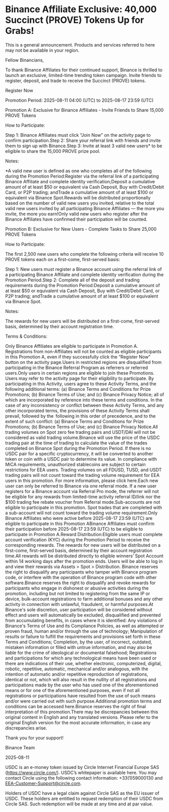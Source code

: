 # Binance Affiliate Exclusive: 40,000 Succinct (PROVE) Tokens Up for Grabs!

This is a general announcement. Products and services referred to here may not be available in your region.

Fellow Binancians,

To thank Binance Affiliates for their continued support, Binance is thrilled to launch an exclusive, limited-time trending token campaign. Invite friends to register, deposit, and trade to receive the Succinct (PROVE) tokens.

Register Now

Promotion Period: 2025-08-11 04:00 (UTC) to 2025-08-17 23:59 (UTC) 

Promotion A: Exclusive for Binance Affiliates - Invite Friends to Share 15,000 PROVE Tokens

How to Participate: 

Step 1: Binance Affiliates must click “Join Now” on the activity page to confirm participation.Step 2: Share your referral link with friends and invite them to sign up with Binance.Step 3: Invite at least 3 valid new users* to be eligible to share the 15,000 PROVE prize pool. 

Notes:

*A valid new user is defined as one who completes all of the following during the Promotion Period:Register via the referral link of a participating Binance Affiliate and complete identity verification;Deposit a cumulative amount of at least $50 or equivalent via Cash Deposit, Buy with Credit/Debit Card, or P2P trading; andTrade a cumulative amount of at least $100 or equivalent via Binance Spot.Rewards will be distributed proportionally based on the number of valid new users you invited, relative to the total valid new users invited by all participating Binance Affiliates — the more you invite, the more you earn!Only valid new users who register after the Binance Affiliates have confirmed their participation will be counted.

Promotion B: Exclusive for New Users - Complete Tasks to Share 25,000 PROVE Tokens

How to Participate:

The first 2,500 new users who complete the following criteria will receive 10 PROVE tokens each on a first-come, first-served basis:

Step 1: New users must register a Binance account using the referral link of a participating Binance Affiliate and complete identity verification during the Promotion Period.Step 2: Complete all of the deposit and trading requirements during the Promotion Period:Deposit a cumulative amount of at least $50 or equivalent via Cash Deposit, Buy with Credit/Debit Card, or P2P trading; andTrade a cumulative amount of at least $100 or equivalent via Binance Spot.

Notes:

The rewards for new users will be distributed on a first-come, first-served basis, determined by their account registration time.

Terms & Conditions:

Only Binance Affiliates are eligible to participate in Promotion A. Registrations from non-Affiliates will not be counted as eligible participants in this Promotion A, even if they successfully click the “Register Now” button on the activity page.Users in restricted regions are disqualified from participating in the Binance Referral Program as referrers or referred users.Only users in certain regions are eligible to join these Promotions. Users may refer to the activity page for their eligibility to participate. By participating in this Activity, users agree to these Activity Terms, and the following additional terms: (a) Binance Terms and Conditions for Prize Promotions; (b) Binance Terms of Use; and (c) Binance Privacy Notice; all of which are incorporated by reference into these terms and conditions. In the case of any inconsistency or conflict between these Activity Terms, and any other incorporated terms, the provisions of these Activity Terms shall prevail, followed by the  following in this order of precedence, and to the extent of such conflict: (a) Binance Terms and Conditions for Prize Promotions; (b) Binance Terms of Use; and (c) Binance Privacy Notice.All trading volumes on Spot zero fee trading pairs and USDT/DAI will not be considered as valid trading volume.Binance will use the price of the USDC trading pair at the time of trading to calculate the value of the trades completed on Binance Spot during the Promotion Period. If there is no USDC pair for a specific cryptocurrency, it will be converted to another token or coin with a USDC pair to determine its value. In compliance with MiCA requirements, unauthorized stablecoins are subject to certain restrictions for EEA users. Trading volumes on all FDUSD, TUSD, and USDT trading pairs will not count toward the trading volume requirement for EEA users in this promotion. For more information, please click here.Each new user can only be referred to Binance via one referral mode. If a new user registers for a Binance account via Referral Pro mode, the referrer will not be eligible for any rewards from limited-time activity referral ID/link nor the $100 trading fee rebate voucher from Referral mode.Sub-accounts are not eligible to participate in this promotion. Spot trades that are completed with a sub-account will not count toward the trading volume requirement.Only Binance Affiliates who were active before 2025-08-17 23:59 (UTC) are eligible to participate in this Promotion ABinance Affiliates must confirm their participation before 2025-08-17 23:59 (UTC) to be eligible to participate in Promotion A.Reward Distribution:Eligible users must complete account verification (KYC) during the Promotion Period to receive the corresponding rewards. The rewards for new users will be distributed on a first-come, first-served basis, determined by their account registration time.All rewards will be distributed directly to eligible winners’ Spot Account within 14 working days after the promotion ends. Users will be able to log in and view their rewards via Assets > Spot > Distribution. Binance reserves the right to disqualify any participants who tamper with Binance program code, or interfere with the operation of Binance program code with other software.Binance reserves the right to disqualify and revoke rewards for participants who engage in dishonest or abusive activities during the promotion, including but not limited to registering from the same IP or device, bulk-account registrations to farm additional bonuses and any other activity in connection with unlawful, fraudulent, or harmful purposes.At Binance's sole discretion, user participation will be considered without effect and users will automatically be excluded, disqualified and prevented from accumulating benefits, in cases where it is identified: Any violations of Binance's Terms of Use and its Compliance Policies, as well as attempted or proven fraud, human and/or through the use of technology; Manipulation of results or failure to fulfill the requirements and provisions set forth in these Terms and Conditions; Completion, by the user, of incorrect, outdated, mistaken information or filled with untrue information, and may also be liable for the crime of ideological or documental falsehood; Registrations and participations for which any technological means have been used or there are indications of their use, whether electronic, computerized, digital, robotic, repetitive, automatic, mechanical and/or analogous, with the intention of automatic and/or repetitive reproduction of registrations, identical or not, which will also result in the nullity of all registrations and participations made by the user who has used one of the aforementioned means or for one of the aforementioned purposes, even if not all registrations or participations have resulted from the use of such means and/or were carried out with such purpose.Additional promotion terms and conditions can be accessed here.Binance reserves the right of final interpretation of this promotion.There may be discrepancies between this original content in English and any translated versions. Please refer to the original English version for the most accurate information, in case any discrepancies arise.

Thank you for your support!

Binance Team

2025-08-11

USDC is an e-money token issued by Circle Internet Financial Europe SAS (https://www.circle.com/). USDC’s whitepaper is available here. You may contact Circle using the following contact information: +33(1)59000130 and EEA-Customer-Support@circle.com. 

Holders of USDC have a legal claim against Circle SAS as the EU issuer of USDC. These holders are entitled to request redemption of their USDC from Circle SAS. Such redemption will be made at any time and at par value.